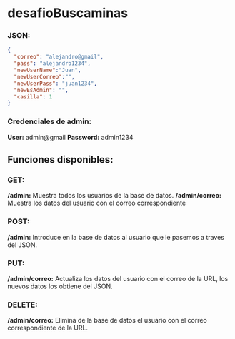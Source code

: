 # desafioBuscaminas

### JSON: 
```json
{
  "correo": "alejandro@gmail",
  "pass": "alejandro1234",
  "newUserName":"Juan",
  "newUserCorreo":"",
  "newUserPass": "juan1234",
  "newEsAdmin": "",
  "casilla": 1
}
```

### Credenciales de admin: 
  **User:** admin@gmail
  **Password:** admin1234


## Funciones disponibles: 

### GET:
  **/admin:** Muestra todos los usuarios de la base de datos.
  **/admin/correo:** Muestra los datos del usuario con el correo correspondiente

### POST: 
  **/admin:** Introduce en la base de datos al usuario que le pasemos a traves del JSON. 

### PUT: 
  **/admin/correo:** Actualiza los datos del usuario con el correo de la URL, los nuevos datos los obtiene del JSON. 

### DELETE: 
  **/admin/correo:** Elimina de la base de datos el usuario con el correo correspondiente de la URL. 
